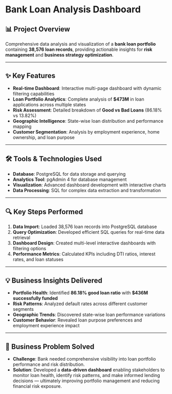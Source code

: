 # Bank Loan Analysis Dashboard


## 📊 Project Overview
Comprehensive data analysis and visualization of a **bank loan portfolio** containing **38,576 loan records**, providing actionable insights for **risk management** and **business strategy optimization**.

---

## ✨ Key Features
- **Real-time Dashboard**: Interactive multi-page dashboard with dynamic filtering capabilities  
- **Loan Portfolio Analytics**: Complete analysis of **$473M** in loan applications across multiple states  
- **Risk Assessment**: Detailed breakdown of **Good vs Bad Loans** (86.18% vs 13.82%)  
- **Geographic Intelligence**: State-wise loan distribution and performance mapping  
- **Customer Segmentation**: Analysis by employment experience, home ownership, and loan purpose  

---

## 🛠️ Tools & Technologies Used
- **Database**: PostgreSQL for data storage and querying  
- **Analytics Tool**: pgAdmin 4 for database management  
- **Visualization**: Advanced dashboard development with interactive charts  
- **Data Processing**: SQL for complex data extraction and transformation  

---

## 🔍 Key Steps Performed
1. **Data Import**: Loaded 38,576 loan records into PostgreSQL database  
2. **Query Optimization**: Developed efficient SQL queries for real-time data retrieval  
3. **Dashboard Design**: Created multi-level interactive dashboards with filtering options  
4. **Performance Metrics**: Calculated KPIs including DTI ratios, interest rates, and loan statuses  

---

## 💡 Business Insights Delivered
- **Portfolio Health**: Identified **86.18% good loan ratio** with **$436M successfully funded**  
- **Risk Patterns**: Analyzed default rates across different customer segments  
- **Geographic Trends**: Discovered state-wise loan performance variations  
- **Customer Behavior**: Revealed loan purpose preferences and employment experience impact  

---

## 🎯 Business Problem Solved
- **Challenge**: Bank needed comprehensive visibility into loan portfolio performance and risk distribution.  
- **Solution**: Developed a **data-driven dashboard** enabling stakeholders to monitor loan health, identify risk patterns, and make informed lending decisions — ultimately improving portfolio management and reducing financial risk exposure.  
